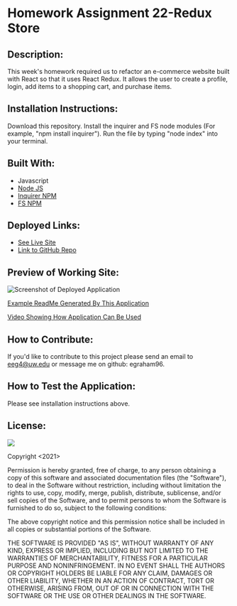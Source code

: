 # Homework Assignment 22-Redux Store

## Description:
This week's homework required us to refactor an e-commerce website built with React so that it uses React Redux. It allows the user to create a profile, login, add items to a shopping cart, and purchase items.


## Installation Instructions:
Download this repository. Install the inquirer and FS node modules (For example, "npm install inquirer"). Run the file by typing "node index" into your terminal.

## Built With:
* Javascript
* [Node JS](https://nodejs.org/en/)
* [Inquirer NPM](https://www.npmjs.com/package//inquirer)
* [FS NPM](https://www.npmjs.com/package/fs)


## Deployed Links:
* [See Live Site](https://egraham96.github.io/homework-assignment-06/)
* [Link to GitHub Repo](https://github.com/egraham96/homework-assignment-06)

## Preview of Working Site:
![Screenshot of Deployed Application](Develop/Assets/ScreenshotofDeployedApplication.PNG)

[Example ReadMe Generated By This Application](https://github.com/egraham96/homework-assignment-09/blob/main/Develop/Assets/GeneratedExampleReadMe.md)

[Video Showing How Application Can Be Used](https://drive.google.com/file/d/1wdyNE25-Ajihqkbtn06rYIpnfbU3bH2x/view)


## How to Contribute:
If you'd like to contribute to this project please send an email to eeg4@uw.edu or message me on github: egraham96.

## How to Test the Application:
Please see installation instructions above. 

## License:

![](https://img.shields.io/badge/License:%20MIT-pink`)

Copyright <2021><Emma Graham>

Permission is hereby granted, free of charge, to any person obtaining a copy of this software and associated documentation files (the "Software"), to deal in the Software without restriction, including without limitation the rights to use, copy, modify, merge, publish, distribute, sublicense, and/or sell copies of the Software, and to permit persons to whom the Software is furnished to do so, subject to the following conditions:

The above copyright notice and this permission notice shall be included in all copies or substantial portions of the Software.

THE SOFTWARE IS PROVIDED "AS IS", WITHOUT WARRANTY OF ANY KIND, EXPRESS OR IMPLIED, INCLUDING BUT NOT LIMITED TO THE WARRANTIES OF MERCHANTABILITY, FITNESS FOR A PARTICULAR PURPOSE AND NONINFRINGEMENT. IN NO EVENT SHALL THE AUTHORS OR COPYRIGHT HOLDERS BE LIABLE FOR ANY CLAIM, DAMAGES OR OTHER LIABILITY, WHETHER IN AN ACTION OF CONTRACT, TORT OR OTHERWISE, ARISING FROM, OUT OF OR IN CONNECTION WITH THE SOFTWARE OR THE USE OR OTHER DEALINGS IN THE SOFTWARE.

